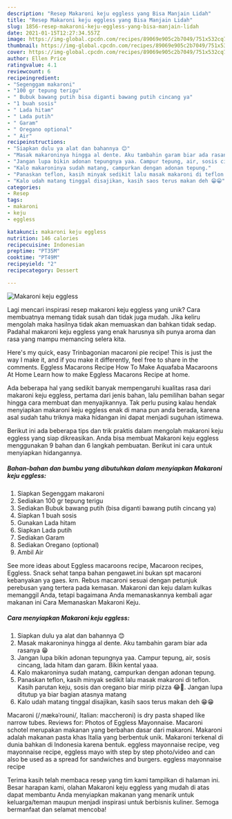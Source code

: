 ```yaml
---
description: "Resep Makaroni keju eggless yang Bisa Manjain Lidah"
title: "Resep Makaroni keju eggless yang Bisa Manjain Lidah"
slug: 1856-resep-makaroni-keju-eggless-yang-bisa-manjain-lidah
date: 2021-01-15T12:27:34.557Z
image: https://img-global.cpcdn.com/recipes/89069e905c2b7049/751x532cq70/makaroni-keju-eggless-foto-resep-utama.jpg
thumbnail: https://img-global.cpcdn.com/recipes/89069e905c2b7049/751x532cq70/makaroni-keju-eggless-foto-resep-utama.jpg
cover: https://img-global.cpcdn.com/recipes/89069e905c2b7049/751x532cq70/makaroni-keju-eggless-foto-resep-utama.jpg
author: Ellen Price
ratingvalue: 4.1
reviewcount: 6
recipeingredient:
- "Segenggam makaroni"
- "100 gr tepung terigu"
- " Bubuk bawang putih bisa diganti bawang putih cincang ya"
- "1 buah sosis"
- " Lada hitam"
- " Lada putih"
- " Garam"
- " Oregano optional"
- " Air"
recipeinstructions:
- "Siapkan dulu ya alat dan bahannya 😊"
- "Masak makaroninya hingga al dente. Aku tambahin garam biar ada rasanya 😁"
- "Jangan lupa bikin adonan tepungnya yaa. Campur tepung, air, sosis cincang, lada hitam dan garam. Bikin kental yaaa."
- "Kalo makaroninya sudah matang, campurkan dengan adonan tepung."
- "Panaskan teflon, kasih minyak sedikit lalu masak makaroni di teflon. Kasih parutan keju, sosis dan oregano biar mirip pizza 😂🤭. Jangan lupa ditutup ya biar bagian atasnya matang"
- "Kalo udah matang tinggal disajikan, kasih saos terus makan deh 😁😁"
categories:
- Resep
tags:
- makaroni
- keju
- eggless

katakunci: makaroni keju eggless 
nutrition: 146 calories
recipecuisine: Indonesian
preptime: "PT35M"
cooktime: "PT49M"
recipeyield: "2"
recipecategory: Dessert

---
```



![Makaroni keju eggless](https://img-global.cpcdn.com/recipes/89069e905c2b7049/751x532cq70/makaroni-keju-eggless-foto-resep-utama.jpg)

Lagi mencari inspirasi resep makaroni keju eggless yang unik? Cara membuatnya memang tidak susah dan tidak juga mudah. Jika keliru mengolah maka hasilnya tidak akan memuaskan dan bahkan tidak sedap. Padahal makaroni keju eggless yang enak harusnya sih punya aroma dan rasa yang mampu memancing selera kita.

Here&#39;s my quick, easy Trinbagonian macaroni pie recipe! This is just the way I make it, and if you make it differently, feel free to share in the comments. Eggless Macarons Recipe How To Make Aquafaba Macaroons At Home Learn how to make Eggless Macarons Recipe at home.

Ada beberapa hal yang sedikit banyak mempengaruhi kualitas rasa dari makaroni keju eggless, pertama dari jenis bahan, lalu pemilihan bahan segar hingga cara membuat dan menyajikannya. Tak perlu pusing kalau hendak menyiapkan makaroni keju eggless enak di mana pun anda berada, karena asal sudah tahu triknya maka hidangan ini dapat menjadi suguhan istimewa.


Berikut ini ada beberapa tips dan trik praktis dalam mengolah makaroni keju eggless yang siap dikreasikan. Anda bisa membuat Makaroni keju eggless menggunakan 9 bahan dan 6 langkah pembuatan. Berikut ini cara untuk menyiapkan hidangannya.

<!--inarticleads1-->

##### Bahan-bahan dan bumbu yang dibutuhkan dalam menyiapkan Makaroni keju eggless:

1. Siapkan Segenggam makaroni
1. Sediakan 100 gr tepung terigu
1. Sediakan  Bubuk bawang putih (bisa diganti bawang putih cincang ya)
1. Siapkan 1 buah sosis
1. Gunakan  Lada hitam
1. Siapkan  Lada putih
1. Sediakan  Garam
1. Sediakan  Oregano (optional)
1. Ambil  Air


See more ideas about Eggless macaroons recipe, Macaroon recipes, Eggless. Snack sehat tanpa bahan pengawet.ini bukan spt macaroni kebanyakan ya gaes. krn. Rebus macaroni sesuai dengan petunjuk perebusan yang tertera pada kemasan. Makaroni dan keju dalam kulkas memanggil Anda, tetapi bagaimana Anda memanaskannya kembali agar makanan ini Cara Memanaskan Makaroni Keju. 

<!--inarticleads2-->

##### Cara menyiapkan Makaroni keju eggless:

1. Siapkan dulu ya alat dan bahannya 😊
1. Masak makaroninya hingga al dente. Aku tambahin garam biar ada rasanya 😁
1. Jangan lupa bikin adonan tepungnya yaa. Campur tepung, air, sosis cincang, lada hitam dan garam. Bikin kental yaaa.
1. Kalo makaroninya sudah matang, campurkan dengan adonan tepung.
1. Panaskan teflon, kasih minyak sedikit lalu masak makaroni di teflon. Kasih parutan keju, sosis dan oregano biar mirip pizza 😂🤭. Jangan lupa ditutup ya biar bagian atasnya matang
1. Kalo udah matang tinggal disajikan, kasih saos terus makan deh 😁😁


Macaroni (/ˌmækəˈroʊni/, Italian: maccheroni) is dry pasta shaped like narrow tubes. Reviews for: Photos of Eggless Mayonnaise. Macaroni schotel merupakan makanan yang berbahan dasar dari makaroni. Makaroni adalah makanan pasta khas Italia yang berbentuk unik. Makaroni terkenal di dunia bahkan di Indonesia karena bentuk. eggless mayonnaise recipe, veg mayonnaise recipe, eggless mayo with step by step photo/video and can also be used as a spread for sandwiches and burgers. eggless mayonnaise recipe 

Terima kasih telah membaca resep yang tim kami tampilkan di halaman ini. Besar harapan kami, olahan Makaroni keju eggless yang mudah di atas dapat membantu Anda menyiapkan makanan yang menarik untuk keluarga/teman maupun menjadi inspirasi untuk berbisnis kuliner. Semoga bermanfaat dan selamat mencoba!

